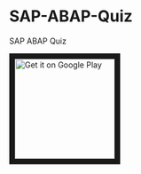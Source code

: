 # SAP-ABAP-Quiz
SAP ABAP Quiz

<a href='https://play.google.com/store/apps/details?id=org.varunverma.abapquiz&utm_source=github&pcampaignid=pcampaignidMKT-Other-global-all-co-prtnr-py-PartBadge-Mar2515-1'><img alt='Get it on Google Play' src='https://play.google.com/intl/en_us/badges/static/images/badges/en_badge_web_generic.png' width="180" border="10" /></a>
